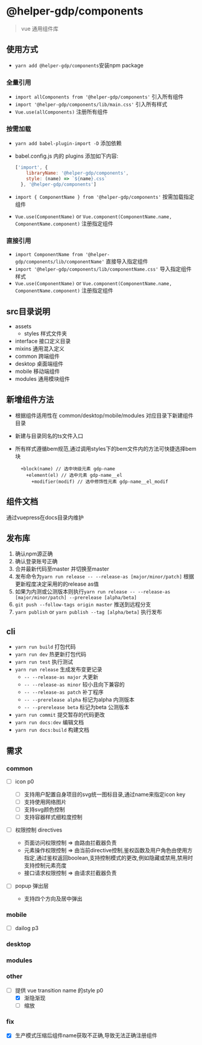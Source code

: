 # @helper-gdp/components

> vue 通用组件库

## 使用方式

* `yarn add @helper-gdp/components`安装npm package

### 全量引用

* `import allComponents from '@helper-gdp/components'` 引入所有组件
* `import '@helper-gdp/components/lib/main.css'` 引入所有样式
* `Vue.use(allComponents)` 注册所有组件

### 按需加载

* `yarn add babel-plugin-import -D` 添加依赖
* babel.config.js 内的 plugins 添加如下内容:

  ```JavaScript
  ['import', {
      libraryName: '@helper-gdp/components',
      style: (name) => `${name}.css`
    }, '@helper-gdp/components']
  ```

* `import { ComponentName } from '@helper-gdp/components'` 按需加载指定组件
* `Vue.use(ComponentName)` or `Vue.component(ComponentName.name, ComponentName.component)` 注册指定组件

### 直接引用

* `import ComponentName from '@helper-gdp/components/lib/componentName'` 直接导入指定组件
* `import '@helper-gdp/components/lib/componentName.css'` 导入指定组件样式
* `Vue.use(ComponentName)` or `Vue.component(ComponentName.name, ComponentName.component)` 注册指定组件

## src目录说明

* assets
  * styles 样式文件夹
* interface 接口定义目录
* mixins 通用混入定义
* common 跨端组件
* desktop 桌面端组件
* mobile 移动端组件
* modules 通用模块组件

## 新增组件方法

* 根据组件适用性在 common/desktop/mobile/modules 对应目录下新建组件目录
* 新建与目录同名的ts文件入口
* 所有样式遵循bem规范,通过调用styles下的bem文件内的方法可快捷选择bem块

  ```stylus
    +block(name) // 选中块级元素 gdp-name
      +element(el) // 选中元素 gdp-name__el
        +modifier(modif) // 选中修饰性元素 gdp-name__el_modif
  ```

## 组件文档

通过vuepress在docs目录内维护

## 发布库

1. 确认npm源正确
2. 确认登录账号正确
3. 合并最新代码至master 并切换至master
4. 发布命令为`yarn run release -- --release-as [major/minor/patch]` 根据更新程度决定采用的的release as值
5. 如果为内测或公测版本则执行`yarn run release -- --release-as [major/minor/patch] --prerelease [alpha/beta]`
6. `git push --follow-tags origin master` 推送到远程分支
7. `yarn publish` or `yarn publish --tag [alpha/beta]` 执行发布

## cli

* `yarn run build` 打包代码
* `yarn run dev` 热更新打包代码
* `yarn run test` 执行测试
* `yarn run release` 生成发布变更记录
  * `-- --release-as major` 大更新
  * `-- --release-as minor` 较小且向下兼容的
  * `-- --release-as patch` 补丁程序
  * `-- --prerelease alpha` 标记为alpha 内测版本
  * `-- --prerelease beta` 标记为beta 公测版本
* `yarn run commit` 提交暂存的代码更改
* `yarn run docs:dev` 编辑文档
* `yarn run docs:build` 构建文档

## 需求

### common

* [ ] icon p0
  * [ ] 支持用户配置自身项目的svg统一图标目录,通过name来指定icon key
  * [ ] 支持使用网络图片
  * [ ] 支持svg颜色控制
  * [ ] 支持容器样式细粒度控制

* [ ] 权限控制 directives
  * 页面访问权限控制 => 由路由拦截器负责
  * 元素操作权限控制 => 由当前directive控制,鉴权函数及用户角色由使用方指定,通过鉴权返回boolean,支持控制模式的更改,例如隐藏或禁用,禁用时支持控制元素亮度
  * 接口请求权限控制 => 由请求拦截器负责

* [ ] popup 弹出层
  * 支持四个方向及居中弹出

### mobile

* [ ] dailog p3

### desktop

### modules

### other

* [ ] 提供 vue transition name 的style p0
  * [x] 渐隐渐现
  * [ ] 缩放

### fix

* [x] 生产模式压缩后组件name获取不正确,导致无法正确注册组件
